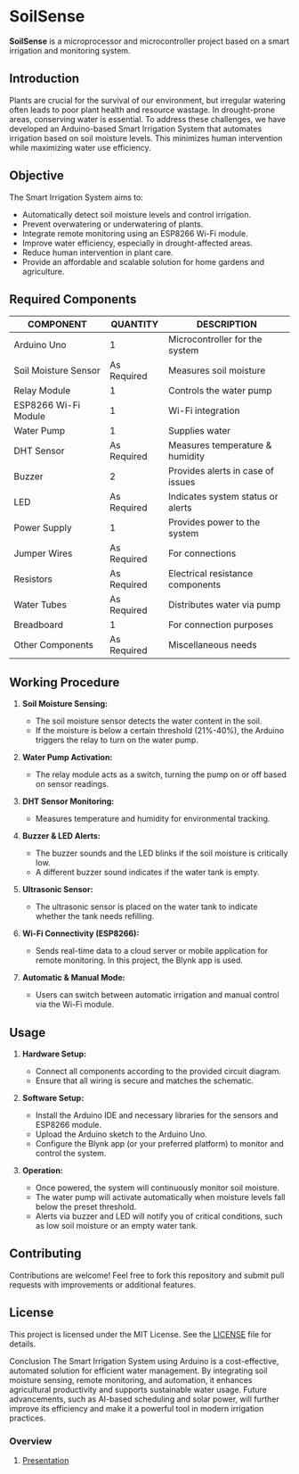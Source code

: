 # SoilSense

**SoilSense** is a microprocessor and microcontroller project based on a smart irrigation and monitoring system.

## Introduction

Plants are crucial for the survival of our environment, but irregular watering often leads to poor plant health and resource wastage. In drought-prone areas, conserving water is essential. To address these challenges, we have developed an Arduino-based Smart Irrigation System that automates irrigation based on soil moisture levels. This minimizes human intervention while maximizing water use efficiency.

## Objective

The Smart Irrigation System aims to:
- Automatically detect soil moisture levels and control irrigation.
- Prevent overwatering or underwatering of plants.
- Integrate remote monitoring using an ESP8266 Wi-Fi module.
- Improve water efficiency, especially in drought-affected areas.
- Reduce human intervention in plant care.
- Provide an affordable and scalable solution for home gardens and agriculture.

## Required Components

| COMPONENT             | QUANTITY      | DESCRIPTION                                         |
| --------------------- | ------------- | --------------------------------------------------- |
| Arduino Uno           | 1             | Microcontroller for the system                      |
| Soil Moisture Sensor  | As Required   | Measures soil moisture                              |
| Relay Module          | 1             | Controls the water pump                             |
| ESP8266 Wi-Fi Module  | 1             | Wi-Fi integration                                   |
| Water Pump            | 1             | Supplies water                                      |
| DHT Sensor            | As Required   | Measures temperature & humidity                     |
| Buzzer                | 2             | Provides alerts in case of issues                   |
| LED                   | As Required   | Indicates system status or alerts                   |
| Power Supply          | 1             | Provides power to the system                        |
| Jumper Wires          | As Required   | For connections                                     |
| Resistors             | As Required   | Electrical resistance components                    |
| Water Tubes           | As Required   | Distributes water via pump                          |
| Breadboard            | 1             | For connection purposes                             |
| Other Components      | As Required   | Miscellaneous needs                                 |

## Working Procedure

1. **Soil Moisture Sensing:**  
   - The soil moisture sensor detects the water content in the soil.  
   - If the moisture is below a certain threshold (21%-40%), the Arduino triggers the relay to turn on the water pump.

2. **Water Pump Activation:**  
   - The relay module acts as a switch, turning the pump on or off based on sensor readings.

3. **DHT Sensor Monitoring:**  
   - Measures temperature and humidity for environmental tracking.

4. **Buzzer & LED Alerts:**  
   - The buzzer sounds and the LED blinks if the soil moisture is critically low.  
   - A different buzzer sound indicates if the water tank is empty.

5. **Ultrasonic Sensor:**  
   - The ultrasonic sensor is placed on the water tank to indicate whether the tank needs refilling.

6. **Wi-Fi Connectivity (ESP8266):**  
   - Sends real-time data to a cloud server or mobile application for remote monitoring. In this project, the Blynk app is used.

7. **Automatic & Manual Mode:**  
   - Users can switch between automatic irrigation and manual control via the Wi-Fi module.

## Usage

1. **Hardware Setup:**  
   - Connect all components according to the provided circuit diagram.
   - Ensure that all wiring is secure and matches the schematic.

2. **Software Setup:**  
   - Install the Arduino IDE and necessary libraries for the sensors and ESP8266 module.
   - Upload the Arduino sketch to the Arduino Uno.
   - Configure the Blynk app (or your preferred platform) to monitor and control the system.

3. **Operation:**  
   - Once powered, the system will continuously monitor soil moisture.
   - The water pump will activate automatically when moisture levels fall below the preset threshold.
   - Alerts via buzzer and LED will notify you of critical conditions, such as low soil moisture or an empty water tank.

## Contributing

Contributions are welcome! Feel free to fork this repository and submit pull requests with improvements or additional features.

## License

This project is licensed under the MIT License. See the [LICENSE](LICENSE) file for details.


Conclusion
The Smart Irrigation System using Arduino is a cost-effective, automated solution for efficient water management. By integrating soil moisture sensing, remote monitoring, and automation, it enhances agricultural productivity and supports sustainable water usage. Future advancements, such as AI-based scheduling and solar power, will further improve its efficiency and make it a powerful tool in modern irrigation practices.


### Overview
1. [Presentation](https://docs.google.com/presentation/d/1TBcVj-FMSX9GrTplZ_tyU9wid7fbfIdF/edit#slide=id.p2)

